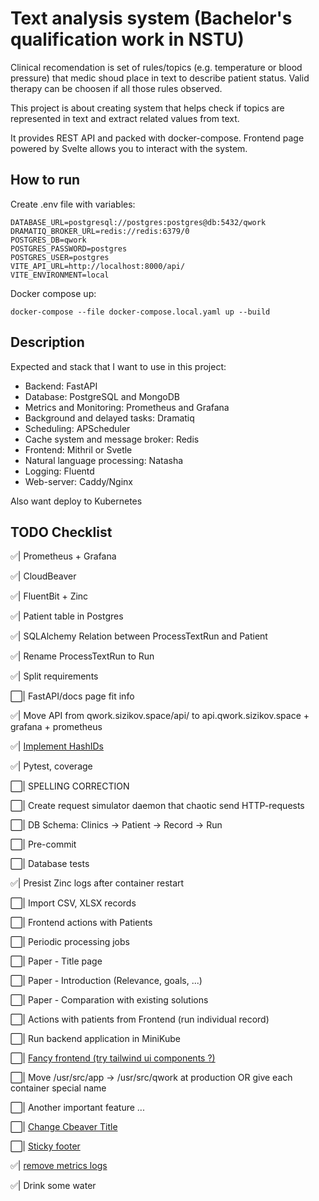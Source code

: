 # Text analysis system (Bachelor's qualification work in NSTU)

Clinical recomendation is set of rules/topics (e.g. temperature or blood pressure) that medic shoud place in text to describe patient status. Valid therapy can be choosen if all those rules observed.

This project is about creating system that helps check if topics are represented in text and extract related values from text.

It provides REST API and packed with docker-compose. Frontend page powered by Svelte allows you to interact with the system.

## How to run

Create .env file with variables:

```dotenv
DATABASE_URL=postgresql://postgres:postgres@db:5432/qwork
DRAMATIQ_BROKER_URL=redis://redis:6379/0
POSTGRES_DB=qwork
POSTGRES_PASSWORD=postgres
POSTGRES_USER=postgres
VITE_API_URL=http://localhost:8000/api/
VITE_ENVIRONMENT=local
```

Docker compose up:

```shell
docker-compose --file docker-compose.local.yaml up --build
```

## Description

Expected and stack that I want to use in this project:

- Backend: FastAPI
- Database: PostgreSQL and MongoDB
- Metrics and Monitoring: Prometheus and Grafana
- Background and delayed tasks: Dramatiq
- Scheduling: APScheduler
- Cache system and message broker: Redis
- Frontend: Mithril or Svetle
- Natural language processing: Natasha
- Logging: Fluentd
- Web-server: Caddy/Nginx

Also want deploy to Kubernetes

## TODO Checklist

✅| Prometheus + Grafana

✅| CloudBeaver

✅| FluentBit + Zinc

✅| Patient table in Postgres

✅| SQLAlchemy Relation between ProcessTextRun and Patient

✅| Rename ProcessTextRun to Run

✅| Split requirements

⬜️| FastAPI/docs page fit info

✅| Move API from qwork.sizikov.space/api/ to api.qwork.sizikov.space + grafana + prometheus

✅| [Implement HashIDs](https://github.com/davidaurelio/hashids-python)

✅| Pytest, coverage

⬜️| SPELLING CORRECTION

⬜️| Create request simulator daemon that chaotic send HTTP-requests

⬜️| DB Schema: Clinics -> Patient -> Record -> Run

⬜️| Pre-commit

⬜️| Database tests

✅| Presist Zinc logs after container restart

⬜️| Import CSV, XLSX records

⬜️| Frontend actions with Patients

⬜️| Periodic processing jobs

⬜️| Paper - Title page

⬜️| Paper - Introduction (Relevance, goals, ...)

⬜️| Paper - Comparation with existing solutions

⬜️| Actions with patients from Frontend (run individual record)

⬜️| Run backend application in MiniKube

⬜️| [Fancy frontend (try tailwind ui components ?)](https://tailwindui.com/#components)

⬜️| Move /usr/src/app -> /usr/src/qwork at production OR give each container special name

⬜️| Another important feature ...

⬜️| [Change Cbeaver Title](https://cloudbeaver.io/docs/Server-configuration/)

⬜️| [Sticky footer](https://stackoverflow.com/questions/59812003/tailwindcss-fixed-sticky-footer-on-the-bottom)

✅| [remove metrics logs](https://stackoverflow.com/questions/70809900/python-fastapi-health-check-logs)

✅| Drink some water
